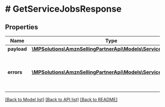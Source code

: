 # # GetServiceJobsResponse

## Properties

Name | Type | Description | Notes
------------ | ------------- | ------------- | -------------
**payload** | [**\MPSolutions\AmznSellingPartnerApi\Models\Services\JobListing**](JobListing.md) |  | [optional]
**errors** | [**\MPSolutions\AmznSellingPartnerApi\Models\Services\Error[]**](Error.md) | A list of error responses returned when a request is unsuccessful. | [optional]

[[Back to Model list]](../../README.md#models) [[Back to API list]](../../README.md#endpoints) [[Back to README]](../../README.md)
